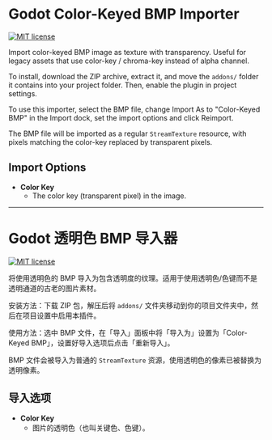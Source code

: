 # Godot Color-Keyed BMP Importer

[![MIT license](https://img.shields.io/badge/license-MIT-blue.svg)](https://lbesson.mit-license.org/)

Import color-keyed BMP image as texture with transparency. Useful for legacy
assets that use color-key / chroma-key instead of alpha channel.

To install, download the ZIP archive, extract it, and move the `addons/` folder it
contains into your project folder. Then, enable the plugin in project settings.

To use this importer, select the BMP file, change Import As to
"Color-Keyed BMP" in the Import dock, set the import options
and click Reimport.

The BMP file will be imported as a regular `StreamTexture` resource,
with pixels matching the color-key replaced by transparent pixels.

## Import Options

* **Color Key**
	*	The color key (transparent pixel) in the image.

---

# Godot 透明色 BMP 导入器

[![MIT license](https://img.shields.io/badge/license-MIT-blue.svg)](https://lbesson.mit-license.org/)

将使用透明色的 BMP 导入为包含透明度的纹理。适用于使用透明色/色键而不是透明通道的古老的图片素材。

安装方法：下载 ZIP 包，解压后将 `addons/` 文件夹移动到你的项目文件夹中，然后在项目设置中启用本插件。

使用方法：选中 BMP 文件，在「导入」面板中将「导入为」设置为「Color-Keyed BMP」，设置好导入选项后点击「重新导入」。

BMP 文件会被导入为普通的 `StreamTexture` 资源，使用透明色的像素已被替换为透明像素。

## 导入选项

* **Color Key**
	* 图片的透明色（也叫关键色、色键）。

